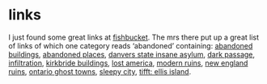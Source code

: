 <!--
  id: 248
  date: 2004-12-09T10:14:05
  modified: 2004-12-09T10:14:05
  slug: links
  type: post
  excerpt: <p>I just found some great links at fishbucket. The mrs there put up a great list of links of which one category reads &#8216;abandoned&#8217; containing: abandoned buildings, abandoned places, danvers state insane asylum, dark passage, infiltration, kirkbride buildings, lost america, modern ruins, new england ruins, ontario ghost towns, sleepy city, tifft: ellis island.</p>
  categories: link
  tags: 
  inCv: 
  inPortfolio: 
  dateFrom: 
  dateTo: 
-->

# links

<p>I just found some great links at <a href="http://www.fishbucket.net/" target="_blank">fishbucket</a>. The mrs there put up a great list of links of which one category reads &#8216;abandoned&#8217; containing: <a href="http://www.graveaddiction.com/abindex.html">abandoned buildings</a>, <a href="http://www.abandoned-places.com/">abandoned places</a>, <a href="http://www.danvers-state-ia.com/">danvers state insane asylum</a>, <a href="http://www.darkpassage.com/">dark passage</a>, <a href="http://www.infiltration.org/">infiltration</a>, <a href="http://www.kirkbridebuildings.com/">kirkbride buildings</a>, <a href="http://www.lostamerica.com/lostframe.html">lost america</a>, <a href="http://oboylephoto.com/ruins/">modern ruins</a>, <a href="http://www.newenglandruins.com/">new england ruins</a>, <a href="http://www.ontarioghosttowns.com/">ontario ghost towns</a>, <a href="http://www.dsankt.com/">sleepy city</a>, <a href="http://www.tifft.com/ellis.html">tifft: ellis island</a>.</p>